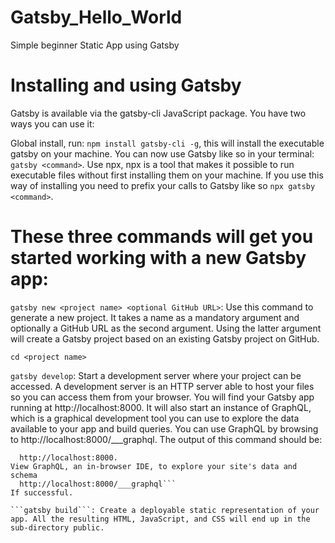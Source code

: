 # Gatsby_Hello_World
Simple beginner Static App using Gatsby

# Installing and using Gatsby
Gatsby is available via the gatsby-cli JavaScript package. You have two ways you can use it:

Global install, run:
```npm install gatsby-cli -g```, this will install the executable gatsby on your machine. You can now use Gatsby like so in your terminal: ```gatsby <command>```.
Use npx, npx is a tool that makes it possible to run executable files without first installing them on your machine. If you use this way of installing you need to prefix your calls to Gatsby like so ```npx gatsby <command>```.

# These three commands will get you started working with a new Gatsby app:

```gatsby new <project name> <optional GitHub URL>```: Use this command to generate a new project. It takes a name as a mandatory argument and optionally a GitHub URL as the second argument. Using the latter argument will create a Gatsby project based on an existing Gatsby project on GitHub.

```cd <project name>```

```gatsby develop```: Start a development server where your project can be accessed. A development server is an HTTP server able to host your files so you can access them from your browser. You will find your Gatsby app running at http://localhost:8000. It will also start an instance of GraphQL, which is a graphical development tool you can use to explore the data available to your app and build queries. You can use GraphQL by browsing to http://localhost:8000/___graphql.
The output of this command should be:

```You can now view gatsby-starter-default in the browser.
  http://localhost:8000.
View GraphQL, an in-browser IDE, to explore your site's data and schema
  http://localhost:8000/___graphql```
If successful.

```gatsby build```: Create a deployable static representation of your app. All the resulting HTML, JavaScript, and CSS will end up in the sub-directory public.
